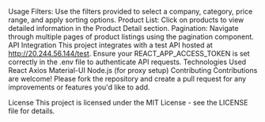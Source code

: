 Usage
Filters: Use the filters provided to select a company, category, price range, and apply sorting options.
Product List: Click on products to view detailed information in the Product Detail section.
Pagination: Navigate through multiple pages of product listings using the pagination component.
API Integration
This project integrates with a test API hosted at http://20.244.56.144/test.
Ensure your REACT_APP_ACCESS_TOKEN is set correctly in the .env file to authenticate API requests.
Technologies Used
React
Axios
Material-UI
Node.js (for proxy setup)
Contributing
Contributions are welcome! Please fork the repository and create a pull request for any improvements or features you'd like to add.

License
This project is licensed under the MIT License - see the LICENSE file for details.
